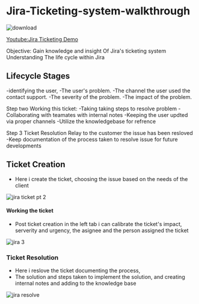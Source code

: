 # Jira-Ticketing-system-walkthrough

![download](https://github.com/user-attachments/assets/e198c451-b261-45f2-a709-36f9ffe2e1cc)


[Youtube:Jira Ticketing Demo](https://youtu.be/Md9IbVIZAe4)

Objective: Gain knowledge and insight Of Jira's ticketing system Understanding The life cycle within Jira


<h2>Lifecycle Stages</h2>


-identifying the user,
-The user's problem. 
-The channel the user used the contact support. 
-The severity of the problem. 
-The impact of the problem.

Step two Working this ticket:
-Taking taking steps to resolve problem 
-Collaborating with teamates with internal notes
-Keeping the user updted via proper channels
-Utilize the knowledgebase for refrence

Step 3 Ticket Resolution
Relay to the customer the issue has been resloved
-Keep documentation of the process taken to resolve issue for future developments



<h2>Ticket Creation</h2>



- Here i create the ticket, choosing the issue based on the needs of the client

![jira ticket pt 2](https://github.com/user-attachments/assets/e9ce99a4-1365-42e3-b63c-68afb915b152)



<h4>Working the ticket</h4>

- Post ticket creation in the left tab i can calibrate
 the ticket's impact, serverity and urgency, the asignee and the person assigned the ticket

![jira 3](https://github.com/user-attachments/assets/2afbcb1b-c89d-4f64-aef0-9642c7d6d8ef)




<h3>Ticket Resolution</h3>

- Here i reslove the ticket documenting the process,
- The solution and steps taken to implement the solution, and creating internal notes and adding to the knowledge base



![jira resolve](https://github.com/user-attachments/assets/de3d5a08-83ef-41b0-8fa3-76afcbc38245)


